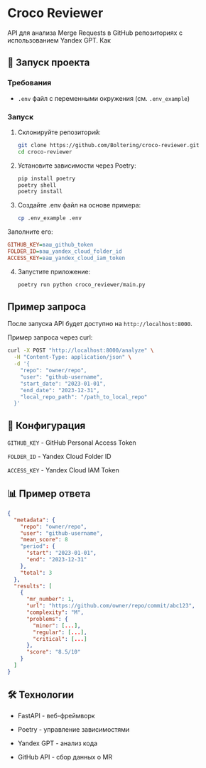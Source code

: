 # Croco Reviewer

API для анализа Merge Requests в GitHub репозиториях с использованием Yandex GPT.
Как 

## 🚀 Запуск проекта

### Требования
- `.env` файл с переменными окружения (см. `.env_example`)

### Запуск 
1. Склонируйте репозиторий:
   ```bash
   git clone https://github.com/Boltering/croco-reviewer.git
   cd croco-reviewer
   
2. Установите зависимости через Poetry:
   ```bash
   pip install poetry
   poetry shell
   poetry install
   ```

3. Создайте .env файл на основе примера:
    ```bash
   cp .env_example .env
   
Заполните его:
   ```ini
   GITHUB_KEY=ваш_github_token
   FOLDER_ID=ваш_yandex_cloud_folder_id
   ACCESS_KEY=ваш_yandex_cloud_iam_token
   ```

4. Запустите приложение:
    ```bash
   poetry run python croco_reviewer/main.py

## Пример запроса
После запуска API будет доступно на `http://localhost:8000`.

Пример запроса через curl:

   ```bash
   curl -X POST "http://localhost:8000/analyze" \
     -H "Content-Type: application/json" \
     -d '{
       "repo": "owner/repo",
       "user": "github-username",
       "start_date": "2023-01-01",
       "end_date": "2023-12-31",
       "local_repo_path": "/path_to_local_repo"
     }'
   ```

## 🔧 Конфигурация
`GITHUB_KEY` - GitHub Personal Access Token

`FOLDER_ID` - Yandex Cloud Folder ID

`ACCESS_KEY` - Yandex Cloud IAM Token

## 📊 Пример ответа
```json
{
  "metadata": {
    "repo": "owner/repo",
    "user": "github-username",
    "mean_score": 8
    "period": {
      "start": "2023-01-01",
      "end": "2023-12-31"
    },
    "total": 3
  },
  "results": [
    {
      "mr_number": 1,
      "url": "https://github.com/owner/repo/commit/abc123",
      "complexity": "M",
      "problems": {
        "minor": [...],
        "regular": [...],
        "critical": [...]
      },
      "score": "8.5/10"
    }
  ]
}
```

## 🛠 Технологии
- FastAPI - веб-фреймворк

- Poetry - управление зависимостями

- Yandex GPT - анализ кода

- GitHub API - сбор данных о MR
